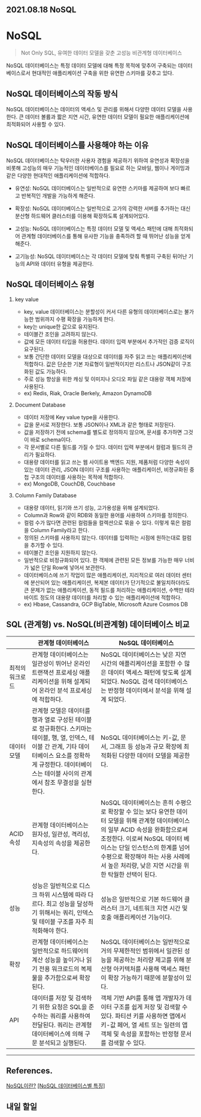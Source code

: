 ## 2021.08.18 NoSQL

# NoSQL

> Not Only SQL, 유여한 데이터 모델을 갖춘 고성능 비관계형 데이터베이스

NoSQL 데이터베이스는 특정 데이터 모델에 대해 특정 목적에 맞추어 구축되는 데이터베이스로서 현대적인 애플리케이션 구축을 위한 유연한 스키마를 갖추고 있다.

## NoSQL 데이터베이스의 작동 방식

NoSQL 데이터베이스는 데이터의 액세스 및 관리를 위해서 다양한 데이터 모델을 사용한다. 큰 데이터 볼륨과 짧은 지연 시간, 유연한 데이터 모델이 필요한 애플리케이션에 최적화되어 사용할 수 있다. 

## NoSQL 데이터베이스를 사용해야 하는 이유

NoSQL 데이터베이스는 탁우러한 사용자 경험을 제공하기 위하여 유연성과 확장성을 비롯해 고성능의 매우 기능적인 데이터베이스를 필요로 하는 모바일, 웹이나 게이밍과 같은 다양한 현대적인 애플리케이션에 적합하다.

* 유연성: NoSQL 데이터베이스는 일반적으로 유연한 스키마를 제공하여 보다 빠르고 반복적인 개발을 가능하게 해준다.

* 확장성: NoSQL 데이터베이스는 일반적으로 고가의 강력한 서버를 추가하는 대신 분산형 하드웨어 클러스터를 이용해 확장하도록 설계되어있다.

* 고성능: NoSQL 데이터베이스는 특정 데이터 모델 및 액세스 패턴에 대해 최적화되어 관계형 데이터베이스를 통해 유사한 기능을 충족하려 할 때 뛰어난 성능을 얻게 해준다.

* 고기능성: NoSQL 데이터베이스는 각 데이터 모델에 맞춰 특별히 구축된 뒤어난 기능의 API와 데이터 유형을 제공한다.

## NoSQL 데이터베이스 유형

1. key value
    * key, value 데이터베이스는 분할성이 커서 다른 유형의 데이터베이스로는 불가능한 범위까지 수평 확장을 가능하게 한다.  
    * key는 unique한 값으로 유지된다.
    * 테이블간 조인을 고려하지 않는다.
    * 값에 모든 데이터 타입을 허용한다. 데이터 입력 부분에서 추가적인 검증 로직이 요구된다.
    * 보통 간단한 데이터 모델을 대상으로 데이터를 자주 읽고 쓰는 애플리케이션에 적합하다. 값은 단순한 기본 자료형이 일반적이지만 리스트나 JSON같이 구조화된 값도 가능하다.
    * 주로 성능 향상을 위한 캐싱 및 이미지나 오디오 파일 같은 대용량 객체 저장에 사용된다.
    * ex) Redis, Riak, Oracle Berkely, Amazon DynamoDB

2. Document Database
    * 데이터 저장에 Key value type을 사용한다.
    * 값을 문서로 저장한다. 보통 JSON이나 XML과 같은 형태로 저장된다.
    * 값을 저장하기 전에 schema를 별도로 정의하지 않으며, 문서를 추가하면 그것이 바로 schema이다.
    * 각 문서별로 다른 필드를 가질 수 있다. 데이터 입력 부분에서 컬럼과 필드의 관리가 필요하다.
    * 대용량 데이터를 읽고 쓰는 웹 사이트용 백엔드 지원, 제품처럼 다양한 속성이 있는 데이터 관리, JSON 데이터 구조를 사용하는 애플리케이션, 비졍규화된 중첩 구조의 데이터를 사용하는 목적에 적합하다.
    * ex) MongoDB, CouchDB, Couchbase

3. Column Family Database
    * 대용량 데이터, 읽기와 쓰기 성능, 고가용성을 위해 설계되었다. 
    * Column과 Row와 같이 RDB와 동일한 용어를 사용하여 스키마를 정의한다.
    * 컬럼 수가 많다면 관련된 컬럼들을 컬렉션으로 묶을 수 있다. 이렇게 묶은 컬럼을 Column Family라고 한다.
    * 정의된 스키마를 사용하지 않는다. 데이터를 입력하는 시점에 원하는대로 컬럼을 추가할 수 있다.
    * 테이블간 조인을 지원하지 않는다.
    * 일반적으로 비정규화되어 있다. 한 객체에 관련된 모든 정보를 가능한 매우 너비가 넓은 단일 Row에 넣어서 보관한다.
    * 데이터베이스에 쓰기 작업이 많은 애플리케이션, 지리적으로 여러 데이터 센터에 분산되어 있는 애플리케이션, 복제본 데이터가 단기적으로 불일치하더라도 큰 문제가 없는 애플리케이션, 동적 필드를 처리하는 애플리케이션, 수백만 테라바이트 정도의 대용량 데이터를 처리할 수 있는 애플리케이션에 적합하다.
    * ex) Hbase, Cassandra, GCP BigTable, Microsoft Azure Cosmos DB

## SQL (관계형) vs. NoSQL(비관계형) 데이터베이스 비교

||관계형 데이터베이스|NoSQL 데이터베이스|
|---|---|---|
|최적의 워크로드|관계형 데이터베이스는 일관성이 뛰어난 온라인 트랜잭션 프로세싱 애플리케이션을 위해 설계되어 온라인 분석 프로세싱에 적합하다.|NoSQL 데이터베이스는 낮은 지연 시간의 애플리케이션을 포함한 수 많은 데이터 액세스 패턴에 맞도록 설계되었다. NoSQL 검색 데이터베이스는 반정형 데이터에서 분석을 위해 설계 되었다.|
|데이터 모델|관계형 모델은 데이터를 행과 열로 구성된 테이블로 정규화한다. 스키마는 테이블, 행, 열, 인덱스, 테이블 간 관계, 기타 데이터베이스 요소를 정확하게 규정한다. 데이터베이스는 테이블 사이의 관계에서 참조 무결성을 실현한다.|NoSQL 데이터베이스는 키-값, 문서, 그래프 등 성능과 규모 확장에 최적화된 다양한 데이터 모델을 제공한다.|
|ACID 속성|관계형 데이터베이스는 원자성, 일관성, 격리성, 지속성의 속성을 제공한다.|NoSQL 데이터베이스는 흔히 수평으로 확장할 수 있는 보다 유연한 데이터 모델을 위해 관계형 데이터베이스의 일부 ACID 속성을 완화함으로써 조정한다. 이로써 NoSQL 데이터 베이스는 단일 인스턴스의 한계를 넘어 수평으로 확장해야 하는 사용 사례에서 높은 처리량, 낮은 지연 시간을 위한 탁월한 선택이 된다.|
|성능|성능은 일반적으로 디스크 하위 시스템에 따라 다르다. 최고 성능을 달성하기 위해서는 쿼리, 인덱스 및 테이블 구조를 자주 최적화해야 한다.|성능은 일반적으로 기본 하드웨어 클러스터 크기, 네트워크 지연 시간 및 호출 애플리케이션 기능이다.|
|확장|관계형 데이터베이스는 일반적으로 하드웨어의 계산 성능을 높이거나 읽기 전용 워크로드의 복제물을 추가함으로써 확장된다.|NoSQL 데이터베이스는 일반적으로 거의 무제한적인 범위에서 일관된 성능을 제공하는 처리량 제고를 위해 분산형 아키텍처를 사용해 액세스 패턴이 확장 가능하기 때문에 분할성이 있다.|
|API|데이터를 저장 및 검색하기 위한 요청은 SQL을 준수하는 쿼리를 사용하여 전달된다. 쿼리는 관계형 데이터베이스에 의해 구문 분석되고 실행된다.|객체 기반 API를 통해 앱 개발자가 데이터 구조를 쉽게 저장 및 검색할 수 있다. 파티션 키를 사용하면 앱에서 키-값 페어, 열 세트 또는 일련의 앱 객체 및 속성을 포함하는 반정형 문서를 검색할 수 있다.|

---

## References.

[NoSQL이란?](https://aws.amazon.com/ko/nosql/)
[[NoSQL 데이터베이스별 특징]](https://jaemunbro.medium.com/nosql-%EB%8D%B0%EC%9D%B4%ED%84%B0%EB%B2%A0%EC%9D%B4%EC%8A%A4-%ED%8A%B9%EC%84%B1-%EB%B9%84%EA%B5%90-c9abe1b2838c)

## 내일 할일